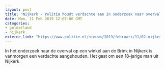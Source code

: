 ```yaml
---
layout: post
title: "Nijkerk - Politie houdt verdachte aan in onderzoek naar overval op winkel"
date: Mon, 11 Feb 2019 12:07:00 GMT
categories: 
- gelderland 
- nijkerk 
externe_link: "https://www.politie.nl/nieuws/2019/februari/11/02-nijkerk-%E2%80%93-politie-houdt-verdachte-aan-in-onderzoek-naar-overval-op-winkel.html"
---
```


In het onderzoek naar de overval op een winkel aan de Brink in Nijkerk is vanmorgen een verdachte aangehouden. Het gaat om een 18-jarige man uit Nijkerk.
